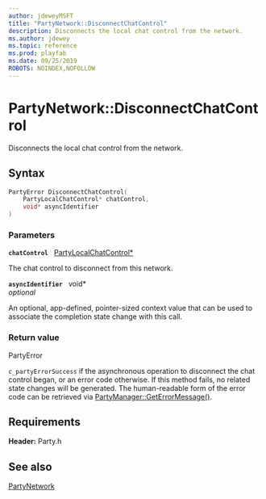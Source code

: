 ```yaml
---
author: jdeweyMSFT
title: "PartyNetwork::DisconnectChatControl"
description: Disconnects the local chat control from the network.
ms.author: jdewey
ms.topic: reference
ms.prod: playfab
ms.date: 09/25/2019
ROBOTS: NOINDEX,NOFOLLOW
---
```


# PartyNetwork::DisconnectChatControl  

Disconnects the local chat control from the network.  

## Syntax  
  
```cpp
PartyError DisconnectChatControl(  
    PartyLocalChatControl* chatControl,  
    void* asyncIdentifier  
)  
```  
  
### Parameters  
  
**`chatControl`** &nbsp; [PartyLocalChatControl*](../../PartyLocalChatControl/partylocalchatcontrol.md)  
  
The chat control to disconnect from this network.  
  
**`asyncIdentifier`** &nbsp; void*  
*optional*  
  
An optional, app-defined, pointer-sized context value that can be used to associate the completion state change with this call.  
  
  
### Return value  
PartyError
  
```c_partyErrorSuccess``` if the asynchronous operation to disconnect the chat control began, or an error code otherwise. If this method fails, no related state changes will be generated. The human-readable form of the error code can be retrieved via [PartyManager::GetErrorMessage()](../../PartyManager/methods/partymanager_geterrormessage.md).
  
  
## Requirements  
  
**Header:** Party.h
  
## See also  
[PartyNetwork](../partynetwork.md)  

  
  
